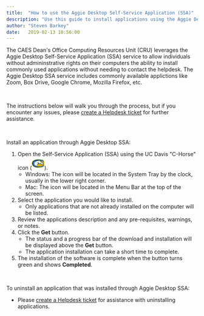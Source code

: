 ```yaml
---
title:  "How to use the Aggie Desktop Self-Service Application (SSA)"
description: "Use this guide to install applications using the Aggie Desktop Self-Service Application (SSA) service."
author: "Steven Barkey"
date:   2019-02-13 10:56:00
---
```


<p>The CAES Dean's Office Computing Resources Unit (CRU) leverages the Aggie Desktop Self-Service Application (SSA) service to allow individuals without admininstrative rights on their computers the ability to install commonly used applications without needing to contact the helpdesk.  The Aggie Desktop SSA service includes commonly available applictions like Zoom, Box Drive, Google Chrome, Mozilla Firefox, etc.</p>
<br />
<p>The instructions below will walk you through the process, but if you encounter any issues, please <a class="external-link" href="https://caeshelp.ucdavis.edu" target="_blank">create a Helpdesk ticket</a> for further assistance.</p>
<br />
<p>Install an application through Aggie Desktop SSA:</p>
<ol style="PADDING-LEFT: 30px">
  <li>Open the Self-Service Application (SSA) using the UC Davis "C-Horse" icon (<img src="/media/helpdesk/c-horse.png" alt="UC Davis C-Horse">).
    <ul style="PADDING-LEFT: 20px">
      <li>Windows: The icon will be located in the System Tray by the clock, usually in the lower right corner.</li>
      <li>Mac: The icon will be located in the Menu Bar at the top of the screen.</li>
    </ul>
  </li>
  <li>Select the application you would like to install.
    <ul style="PADDING-LEFT: 20px">
      <li>Only applications that are not already installed on the computer will be listed.</li>
    </ul>
  </li>
  <li>Review the applications description and any pre-requisites, warnings, or notes.</li>
  <li>Click the <b>Get</b> button.
    <ul style="PADDING-LEFT: 20px">
      <li>The status and a progress bar of the download and installation will be displayed above the <b>Get</b> button.</li>
      <li>The application installation can take a short time to complete.</li>
    </ul>
  </li>
  <li>The installation of the software is complete when the button turns green and shows <b>Completed</b>.</li>
</ol>
<br />
<p>To uninstall an application that was installed through Aggie Desktop SSA:</p>
<ul style="PADDING-LEFT: 30px">
  <li>Please <a class="external-link" href="https://caeshelp.ucdavis.edu" target="_blank">create a Helpdesk ticket</a> for assistance with uninstalling applications.</li>
</ul>
